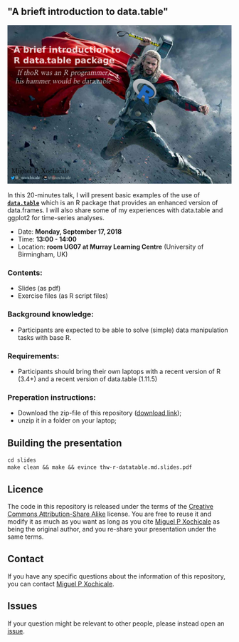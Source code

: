"A brieft introduction to data.table" 
---

[![title](https://raw.githubusercontent.com/mxochicale/thw-r-datatable/master/slides/images/titlebackground/background.png)](https://raw.githubusercontent.com/mxochicale/thw-r-datatable/master/slides/thw-r-datatable.md.slides.pdf)


In this 20-minutes talk, I will present basic examples of the use of 
[**`data.table`**](https://github.com/Rdatatable/data.table) 
which is an R package that provides an enhanced version of data.frames. 
I will also share some of my experiences with data.table and ggplot2 for 
time-series analyses.

 - Date: **Monday, September 17, 2018**
 - Time: **13:00 - 14:00** 
 - Location: **room UG07 at Murray Learning Centre** (University of Birmingham, UK)


### Contents:
 - Slides (as pdf)
 - Exercise files (as R script files)

### Background knowledge:
 - Participants are expected to be able to solve (simple) data manipulation tasks with base R.

### Requirements:
 - Participants should bring their own laptops with a recent version of R (3.4+) and a recent version of data.table (1.11.5)

### Preperation instructions:
 - Download the zip-file of this repository ([download link](https://github.com/mxochicale/thw-r-datatable/archive/master.zip));
 - unzip it in a folder on your laptop;



## Building the presentation
```
cd slides
make clean && make && evince thw-r-datatable.md.slides.pdf
```


## Licence
The code in this repository is released under the terms of 
the [Creative Commons Attribution-Share Alike](http://creativecommons.org/licen`ses/by-sa/4.0/) license.
You are free to reuse it and modify it as much as you want 
as long as you cite [Miguel P Xochicale](https://mxochicale.github.io/) 
as being the original author, and you re-share your presentation 
under the same terms.

## Contact
If you have any specific questions about the information of this repository, 
you can contact [Miguel P Xochicale](http://mxochicale.github.io). 

## Issues
If your question might be relevant to other people, please instead open an 
[issue](https://github.com/mxochicale/thw-r-datatable/issues). 

